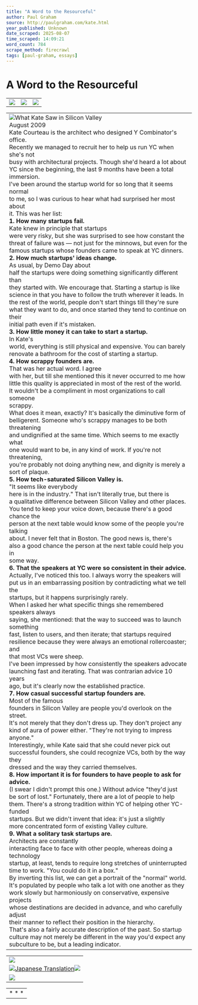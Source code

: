 ```yaml
---
title: "A Word to the Resourceful"
author: Paul Graham
source: http://paulgraham.com/kate.html
year_published: Unknown
date_scraped: 2025-08-07
time_scraped: 14:09:21
word_count: 784
scrape_method: firecrawl
tags: [paul-graham, essays]
---
```


# A Word to the Resourceful

|     |     |     |
| --- | --- | --- |
| ![](https://s.turbifycdn.com/aah/paulgraham/essays-5.gif) | ![](https://sep.turbifycdn.com/ca/Img/trans_1x1.gif) | [![](https://s.turbifycdn.com/aah/paulgraham/essays-6.gif)](https://paulgraham.com/index.html)

|     |
| --- |
| ![What Kate Saw in Silicon Valley  ](https://s.turbifycdn.com/aah/paulgraham/what-kate-saw-in-silicon-valley-2.gif)<br>August 2009<br>Kate Courteau is the architect who designed Y Combinator's office.<br>Recently we managed to recruit her to help us run YC when she's not<br>busy with architectural projects. Though she'd heard a lot about<br>YC since the beginning, the last 9 months have been a total immersion.<br>I've been around the startup world for so long that it seems normal<br>to me, so I was curious to hear what had surprised her most about<br>it. This was her list:<br>**1\. How many startups fail.**<br>Kate knew in principle that startups<br>were very risky, but she was surprised to see how constant the<br>threat of failure was — not just for the minnows, but even for the<br>famous startups whose founders came to speak at YC dinners.<br>**2\. How much startups' ideas change.**<br>As usual, by Demo Day about<br>half the startups were doing something significantly different than<br>they started with. We encourage that. Starting a startup is like<br>science in that you have to follow the truth wherever it leads. In<br>the rest of the world, people don't start things till they're sure<br>what they want to do, and once started they tend to continue on their<br>initial path even if it's mistaken.<br>**3\. How little money it can take to start a startup.**<br>In Kate's<br>world, everything is still physical and expensive. You can barely<br>renovate a bathroom for the cost of starting a startup.<br>**4\. How scrappy founders are.**<br>That was her actual word. I agree<br>with her, but till she mentioned this it never occurred to me how<br>little this quality is appreciated in most of the rest of the world.<br>It wouldn't be a compliment in most organizations to call someone<br>scrappy.<br>What does it mean, exactly? It's basically the diminutive form of<br>belligerent. Someone who's scrappy manages to be both threatening<br>and undignified at the same time. Which seems to me exactly what<br>one would want to be, in any kind of work. If you're not threatening,<br>you're probably not doing anything new, and dignity is merely a<br>sort of plaque.<br>**5\. How tech-saturated Silicon Valley is.**<br>"It seems like everybody<br>here is in the industry." That isn't literally true, but there is<br>a qualitative difference between Silicon Valley and other places.<br>You tend to keep your voice down, because there's a good chance the<br>person at the next table would know some of the people you're talking<br>about. I never felt that in Boston. The good news is, there's<br>also a good chance the person at the next table could help you in<br>some way.<br>**6\. That the speakers at YC were so consistent in their advice.**<br>Actually, I've noticed this too. I always worry the speakers will<br>put us in an embarrassing position by contradicting what we tell the<br>startups, but it happens surprisingly rarely.<br>When I asked her what specific things she remembered speakers always<br>saying, she mentioned: that the way to succeed was to launch something<br>fast, listen to users, and then iterate; that startups required<br>resilience because they were always an emotional rollercoaster; and<br>that most VCs were sheep.<br>I've been impressed by how consistently the speakers advocate<br>launching fast and iterating. That was contrarian advice 10 years<br>ago, but it's clearly now the established practice.<br>**7\. How casual successful startup founders are.**<br>Most of the famous<br>founders in Silicon Valley are people you'd overlook on the street.<br>It's not merely that they don't dress up. They don't project any<br>kind of aura of power either. "They're not trying to impress<br>anyone."<br>Interestingly, while Kate said that she could never pick out<br>successful founders, she could recognize VCs, both by the way they<br>dressed and the way they carried themselves.<br>**8\. How important it is for founders to have people to ask for advice.**<br>(I swear I didn't prompt this one.) Without advice "they'd just<br>be sort of lost." Fortunately, there are a lot of people to help<br>them. There's a strong tradition within YC of helping other YC-funded<br>startups. But we didn't invent that idea: it's just a slightly<br>more concentrated form of existing Valley culture.<br>**9\. What a solitary task startups are.**<br>Architects are constantly<br>interacting face to face with other people, whereas doing a technology<br>startup, at least, tends to require long stretches of uninterrupted<br>time to work. "You could do it in a box."<br>By inverting this list, we can get a portrait of the "normal" world.<br>It's populated by people who talk a lot with one another as they<br>work slowly but harmoniously on conservative, expensive projects<br>whose destinations are decided in advance, and who carefully adjust<br>their manner to reflect their position in the hierarchy.<br>That's also a fairly accurate description of the past. So startup<br>culture may not merely be different in the way you'd expect any<br>subculture to be, but a leading indicator. |

|     |
| --- |
| ![](https://sep.turbifycdn.com/ca/Img/trans_1x1.gif) |
| ![](https://s.turbifycdn.com/aah/paulgraham/how-to-get-new-ideas-5.gif)[Japanese Translation](https://note.com/tokyojack/n/n00714ac4042a)![](https://sep.turbifycdn.com/ca/Img/trans_1x1.gif) |
| ![](https://sep.turbifycdn.com/ca/Img/trans_1x1.gif) |

|     |
| --- |
| * * * | |
